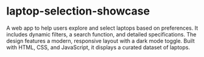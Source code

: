 # laptop-selection-showcase
A web app to help users explore and select laptops based on preferences. It includes dynamic filters, a search function, and detailed specifications. The design features a modern, responsive layout with a dark mode toggle. Built with HTML, CSS, and JavaScript, it displays a curated dataset of laptops.
